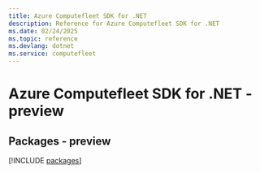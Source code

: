 ```yaml
---
title: Azure Computefleet SDK for .NET
description: Reference for Azure Computefleet SDK for .NET
ms.date: 02/24/2025
ms.topic: reference
ms.devlang: dotnet
ms.service: computefleet
---
```

# Azure Computefleet SDK for .NET - preview
## Packages - preview
[!INCLUDE [packages](computefleet-index.md)]